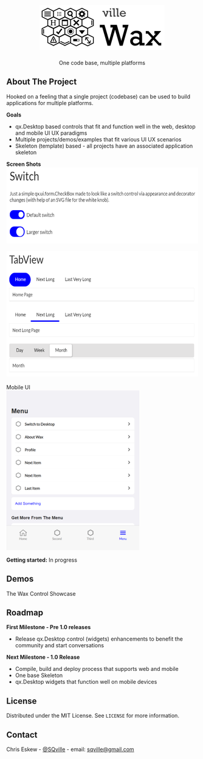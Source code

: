 <!-- PROJECT LOGO -->
<br />
<p align="center">
  <a href="https://github.com/sqville/ville.Wax">
    <img src="ville_Wax.png" alt="Logo">
  </a>

  <h3 align="center"></h3>

  <p align="center">
    One code base, multiple platforms
  </p>
</p>

<!-- ABOUT THE PROJECT -->
## About The Project
Hooked on a feeling that a single project (codebase) can be used to build applications for multiple platforms.

**Goals**
* qx.Desktop based controls that fit and function well in the web, desktop and mobile UI UX paradigms
* Multiple projects/demos/examples that fit various UI UX scenarios
* Skeleton (template) based - all projects have an associated application skeleton

**Screen Shots**
<br />
<img src="screen_capture_Switch.PNG" alt="Switch control for qx.Desktop applications" width="600" height="201">
<br />
<br />
<img src="screen_capture_Tabview.PNG" alt="TabView control enhancements for qx.Desktop applications" width="600" height="330">
<br /><br />
Mobile UI
<br />
<img src="screen_capture_MobileUI.PNG" alt="Mobile UI features for qx.Desktop applications" width="350" height="421">

<!-- GETTING STARTED -->
**Getting started:**
In progress

<!-- DEMO -->
## Demos
The Wax Control Showcase 

<!-- ROADMAP -->
## Roadmap

**First Milestone - Pre 1.0 releases**
* Release qx.Desktop control (widgets) enhancements to benefit the community and start conversations

**Next Milestone - 1.0 Release**
* Compile, build and deploy process that supports web and mobile
* One base Skeleton
* qx.Desktop widgets that function well on mobile devices  

<!-- LICENSE -->
## License

Distributed under the MIT License. See `LICENSE` for more information.

<!-- CONTACT -->
## Contact

Chris Eskew - [@SQville](https://twitter.com/SQville) - email: sqville@gmail.com